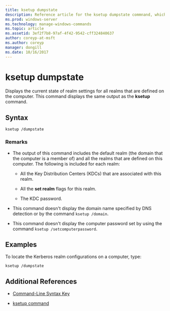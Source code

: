 ```yaml
---
title: ksetup dumpstate
description: Reference article for the ksetup dumpstate commnand, which displays the current state of realm settings for all realms that are defined on the computer.
ms.prod: windows-server
ms.technology: manage-windows-commands
ms.topic: article
ms.assetid: 3ef2f7b8-97af-4f42-9542-cff324840637
author: coreyp-at-msft
ms.author: coreyp
manager: dongill
ms.date: 10/16/2017
---
```


# ksetup dumpstate

Displays the current state of realm settings for all realms that are defined on the computer. This command displays the same output as the **ksetup** command.

## Syntax

```
ksetup /dumpstate
```

### Remarks

- The output of this command includes the default realm (the domain that the computer is a member of) and all the realms that are defined on this computer. The following is included for each realm:

  - All the Key Distribution Centers (KDCs) that are associated with this realm.

  - All the **set realm** flags for this realm.

  - The KDC password.

- This command doesn't display the domain name specified by DNS detection or by the command `ksetup /domain`.

- This command doesn't display the computer password set by using the command `ksetup /setcomputerpassword`.

## Examples

To locate the Kerberos realm configurations on a computer, type:

```
ksetup /dumpstate
```

## Additional References

- [Command-Line Syntax Key](command-line-syntax-key.md)

- [ksetup command](ksetup.md)